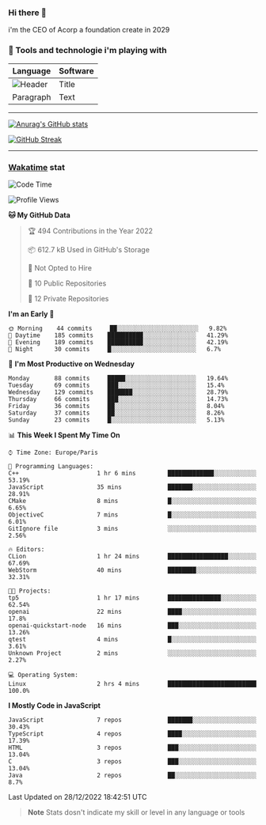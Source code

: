 ### Hi there 👋

i'm the CEO of Acorp a foundation create in 2029  

### 🧰 Tools and technologie i'm playing with

 | Language | Software |
| ----------- | ----------- |
| ![Header](https://img.shields.io/badge/Nuxt3-green&style=for-the-badge&logo=nustjs&logoColor=00DC82) | Title |
| Paragraph | Text |

---

[![Anurag's GitHub stats](https://github-readme-stats.vercel.app/api?username=ackimixs&show_icons=true&theme=github_dark&count_private=true)](https://www.ackimixs.xyz)

[![GitHub Streak](https://github-readme-streak-stats.herokuapp.com?user=Ackimixs&theme=github-dark-blue&date_format=j%20M%5B%20Y%5D&mode=weekly)](https://git.io/streak-stats)

---
 
 ### [Wakatime](https://wakatime.com/) stat

<!--START_SECTION:waka-->
![Code Time](http://img.shields.io/badge/Code%20Time-315%20hrs%2012%20mins-blue)

![Profile Views](http://img.shields.io/badge/Profile%20Views-100-blue)

**🐱 My GitHub Data** 

> 🏆 494 Contributions in the Year 2022
 > 
> 📦 612.7 kB Used in GitHub's Storage 
 > 
> 🚫 Not Opted to Hire
 > 
> 📜 10 Public Repositories 
 > 
> 🔑 12 Private Repositories  
 > 
**I'm an Early 🐤** 

```text
🌞 Morning    44 commits     ██░░░░░░░░░░░░░░░░░░░░░░░   9.82% 
🌆 Daytime    185 commits    ██████████░░░░░░░░░░░░░░░   41.29% 
🌃 Evening    189 commits    ██████████░░░░░░░░░░░░░░░   42.19% 
🌙 Night      30 commits     █░░░░░░░░░░░░░░░░░░░░░░░░   6.7%

```
📅 **I'm Most Productive on Wednesday** 

```text
Monday       88 commits     █████░░░░░░░░░░░░░░░░░░░░   19.64% 
Tuesday      69 commits     ███░░░░░░░░░░░░░░░░░░░░░░   15.4% 
Wednesday    129 commits    ███████░░░░░░░░░░░░░░░░░░   28.79% 
Thursday     66 commits     ███░░░░░░░░░░░░░░░░░░░░░░   14.73% 
Friday       36 commits     ██░░░░░░░░░░░░░░░░░░░░░░░   8.04% 
Saturday     37 commits     ██░░░░░░░░░░░░░░░░░░░░░░░   8.26% 
Sunday       23 commits     █░░░░░░░░░░░░░░░░░░░░░░░░   5.13%

```


📊 **This Week I Spent My Time On** 

```text
⌚︎ Time Zone: Europe/Paris

💬 Programming Languages: 
C++                      1 hr 6 mins         █████████████░░░░░░░░░░░░   53.19% 
JavaScript               35 mins             ███████░░░░░░░░░░░░░░░░░░   28.91% 
CMake                    8 mins              █░░░░░░░░░░░░░░░░░░░░░░░░   6.65% 
ObjectiveC               7 mins              █░░░░░░░░░░░░░░░░░░░░░░░░   6.01% 
GitIgnore file           3 mins              ░░░░░░░░░░░░░░░░░░░░░░░░░   2.56%

🔥 Editors: 
CLion                    1 hr 24 mins        █████████████████░░░░░░░░   67.69% 
WebStorm                 40 mins             ████████░░░░░░░░░░░░░░░░░   32.31%

🐱‍💻 Projects: 
tp5                      1 hr 17 mins        ███████████████░░░░░░░░░░   62.54% 
openai                   22 mins             ████░░░░░░░░░░░░░░░░░░░░░   17.8% 
openai-quickstart-node   16 mins             ███░░░░░░░░░░░░░░░░░░░░░░   13.26% 
qtest                    4 mins              █░░░░░░░░░░░░░░░░░░░░░░░░   3.61% 
Unknown Project          2 mins              ░░░░░░░░░░░░░░░░░░░░░░░░░   2.27%

💻 Operating System: 
Linux                    2 hrs 4 mins        █████████████████████████   100.0%

```

**I Mostly Code in JavaScript** 

```text
JavaScript               7 repos             ███████░░░░░░░░░░░░░░░░░░   30.43% 
TypeScript               4 repos             ████░░░░░░░░░░░░░░░░░░░░░   17.39% 
HTML                     3 repos             ███░░░░░░░░░░░░░░░░░░░░░░   13.04% 
C                        3 repos             ███░░░░░░░░░░░░░░░░░░░░░░   13.04% 
Java                     2 repos             ██░░░░░░░░░░░░░░░░░░░░░░░   8.7%

```



 Last Updated on 28/12/2022 18:42:51 UTC
<!--END_SECTION:waka-->

> **Note**
> Stats dosn't indicate my skill or level in any language or tools
